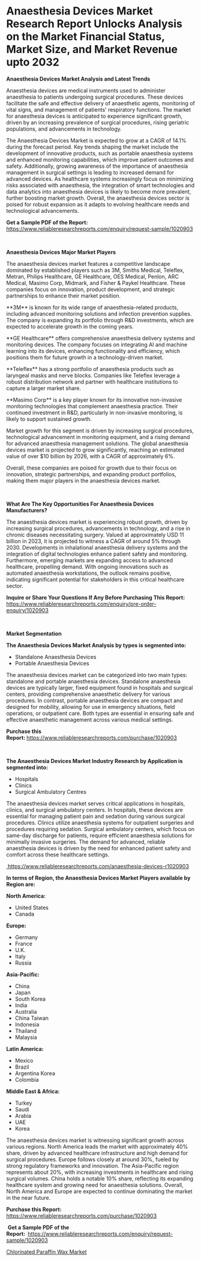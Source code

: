<p><h1>Anaesthesia Devices Market Research Report Unlocks Analysis on the Market Financial Status, Market Size, and Market Revenue upto 2032</h1></p><p><strong>Anaesthesia Devices Market Analysis and Latest Trends</strong></p>
<p><p>Anaesthesia devices are medical instruments used to administer anaesthesia to patients undergoing surgical procedures. These devices facilitate the safe and effective delivery of anaesthetic agents, monitoring of vital signs, and management of patients' respiratory functions. The market for anaesthesia devices is anticipated to experience significant growth, driven by an increasing prevalence of surgical procedures, rising geriatric populations, and advancements in technology.</p><p>The Anaesthesia Devices Market is expected to grow at a CAGR of 14.1% during the forecast period. Key trends shaping the market include the development of innovative products, such as portable anaesthesia systems and enhanced monitoring capabilities, which improve patient outcomes and safety. Additionally, growing awareness of the importance of anaesthesia management in surgical settings is leading to increased demand for advanced devices. As healthcare systems increasingly focus on minimizing risks associated with anaesthesia, the integration of smart technologies and data analytics into anaesthesia devices is likely to become more prevalent, further boosting market growth. Overall, the anaesthesia devices sector is poised for robust expansion as it adapts to evolving healthcare needs and technological advancements.</p></p>
<p><strong>Get a Sample PDF of the Report:&nbsp;</strong> <a href="https://www.reliableresearchreports.com/enquiry/request-sample/1020903?utm_campaign=3319&utm_medium=2&utm_source=Github&utm_content=ia&utm_term=21032025&utm_id=anaesthesia-devices">https://www.reliableresearchreports.com/enquiry/request-sample/1020903</a></p>
<p>&nbsp;</p>
<p><strong>Anaesthesia Devices Major Market Players</strong></p>
<p><p>The anaesthesia devices market features a competitive landscape dominated by established players such as 3M, Smiths Medical, Teleflex, Metran, Philips Healthcare, GE Healthcare, OES Medical, Penlon, ARC Medical, Masimo Corp, Midmark, and Fisher & Paykel Healthcare. These companies focus on innovation, product development, and strategic partnerships to enhance their market position.</p><p>**3M** is known for its wide range of anaesthesia-related products, including advanced monitoring solutions and infection prevention supplies. The company is expanding its portfolio through R&D investments, which are expected to accelerate growth in the coming years.</p><p>**GE Healthcare** offers comprehensive anaesthesia delivery systems and monitoring devices. The company focuses on integrating AI and machine learning into its devices, enhancing functionality and efficiency, which positions them for future growth in a technology-driven market.</p><p>**Teleflex** has a strong portfolio of anaesthesia products such as laryngeal masks and nerve blocks. Companies like Teleflex leverage a robust distribution network and partner with healthcare institutions to capture a larger market share.</p><p>**Masimo Corp** is a key player known for its innovative non-invasive monitoring technologies that complement anaesthesia practice. Their continued investment in R&D, particularly in non-invasive monitoring, is likely to support sustained growth.</p><p>Market growth for this segment is driven by increasing surgical procedures, technological advancement in monitoring equipment, and a rising demand for advanced anaesthesia management solutions. The global anaesthesia devices market is projected to grow significantly, reaching an estimated value of over $10 billion by 2026, with a CAGR of approximately 6%.</p><p>Overall, these companies are poised for growth due to their focus on innovation, strategic partnerships, and expanding product portfolios, making them major players in the anaesthesia devices market.</p></p>
<p>&nbsp;</p>
<p><strong>What Are The Key Opportunities For Anaesthesia Devices Manufacturers?</strong></p>
<p><p>The anaesthesia devices market is experiencing robust growth, driven by increasing surgical procedures, advancements in technology, and a rise in chronic diseases necessitating surgery. Valued at approximately USD 11 billion in 2023, it is projected to witness a CAGR of around 5% through 2030. Developments in inhalational anaesthesia delivery systems and the integration of digital technologies enhance patient safety and monitoring. Furthermore, emerging markets are expanding access to advanced healthcare, propelling demand. With ongoing innovations such as automated anaesthesia workstations, the outlook remains positive, indicating significant potential for stakeholders in this critical healthcare sector.</p></p>
<p><strong>Inquire or Share Your Questions If Any Before Purchasing This Report:</strong> <a href="https://www.reliableresearchreports.com/enquiry/pre-order-enquiry/1020903?utm_campaign=3319&utm_medium=2&utm_source=Github&utm_content=ia&utm_term=21032025&utm_id=anaesthesia-devices">https://www.reliableresearchreports.com/enquiry/pre-order-enquiry/1020903</a></p>
<p>&nbsp;</p>
<p><strong>Market Segmentation</strong></p>
<p><strong>The Anaesthesia Devices Market Analysis by types is segmented into:</strong></p>
<p><ul><li>Standalone Anaesthesia Devices</li><li>Portable Anaesthesia Devices</li></ul></p>
<p><p>The anaesthesia devices market can be categorized into two main types: standalone and portable anaesthesia devices. Standalone anaesthesia devices are typically larger, fixed equipment found in hospitals and surgical centers, providing comprehensive anaesthetic delivery for various procedures. In contrast, portable anaesthesia devices are compact and designed for mobility, allowing for use in emergency situations, field operations, or outpatient care. Both types are essential in ensuring safe and effective anaesthetic management across various medical settings.</p></p>
<p><strong>Purchase this Report:&nbsp;</strong><a href="https://www.reliableresearchreports.com/purchase/1020903?utm_campaign=3319&utm_medium=2&utm_source=Github&utm_content=ia&utm_term=21032025&utm_id=anaesthesia-devices">https://www.reliableresearchreports.com/purchase/1020903</a></p>
<p>&nbsp;</p>
<p><strong>The Anaesthesia Devices Market Industry Research by Application is segmented into:</strong></p>
<p><ul><li>Hospitals</li><li>Clinics</li><li>Surgical Ambulatory Centres</li></ul></p>
<p><p>The anaesthesia devices market serves critical applications in hospitals, clinics, and surgical ambulatory centers. In hospitals, these devices are essential for managing patient pain and sedation during various surgical procedures. Clinics utilize anaesthesia systems for outpatient surgeries and procedures requiring sedation. Surgical ambulatory centers, which focus on same-day discharge for patients, require efficient anaesthesia solutions for minimally invasive surgeries. The demand for advanced, reliable anaesthesia devices is driven by the need for enhanced patient safety and comfort across these healthcare settings.</p></p>
<p><a href="https://www.reliableresearchreports.com/anaesthesia-devices-r1020903?utm_campaign=3319&utm_medium=2&utm_source=Github&utm_content=ia&utm_term=21032025&utm_id=anaesthesia-devices">&nbsp;https://www.reliableresearchreports.com/anaesthesia-devices-r1020903</a></p>
<p><strong>In terms of Region, the Anaesthesia Devices Market Players available by Region are:</strong></p>
<p>
    <p> <strong> North America: </strong>
        <ul>
            <li>United States</li>
            <li>Canada</li>
        </ul>
        </p> 
    <p> <strong> Europe: </strong>
        <ul>
            <li>Germany</li>
            <li>France</li>
            <li>U.K.</li>
            <li>Italy</li>
            <li>Russia</li>
        </ul>
        </p> 
    <p> <strong> Asia-Pacific: </strong>
        <ul>
            <li>China</li>
            <li>Japan</li>
            <li>South Korea</li>
            <li>India</li>
            <li>Australia</li>
            <li>China Taiwan</li>
            <li>Indonesia</li>
            <li>Thailand</li>
            <li>Malaysia</li>
        </ul>
        </p> 
    <p> <strong> Latin America: </strong>
        <ul>
            <li>Mexico</li>
            <li>Brazil</li>
            <li>Argentina Korea</li>
            <li>Colombia</li>
        </ul>
        </p> 
    <p> <strong> Middle East & Africa: </strong>
        <ul>
            <li>Turkey</li>
            <li>Saudi</li>
            <li>Arabia</li>
            <li>UAE</li>
            <li>Korea</li>
        </ul>
    </p>
    </p>
<p><p>The anaesthesia devices market is witnessing significant growth across various regions. North America leads the market with approximately 40% share, driven by advanced healthcare infrastructure and high demand for surgical procedures. Europe follows closely at around 30%, fueled by strong regulatory frameworks and innovation. The Asia-Pacific region represents about 20%, with increasing investments in healthcare and rising surgical volumes. China holds a notable 10% share, reflecting its expanding healthcare system and growing need for anaesthesia solutions. Overall, North America and Europe are expected to continue dominating the market in the near future.</p></p>
<p><strong>Purchase this Report: </strong><a href="https://www.reliableresearchreports.com/purchase/1020903?utm_campaign=3319&utm_medium=2&utm_source=Github&utm_content=ia&utm_term=21032025&utm_id=anaesthesia-devices">https://www.reliableresearchreports.com/purchase/1020903</a></p>
<p>&nbsp;<strong>Get a Sample PDF of the Report:&nbsp;&nbsp;</strong><a href="https://www.reliableresearchreports.com/enquiry/request-sample/1020903?utm_campaign=3319&utm_medium=2&utm_source=Github&utm_content=ia&utm_term=21032025&utm_id=anaesthesia-devices">https://www.reliableresearchreports.com/enquiry/request-sample/1020903</a></p>
<p><strong></strong></p>
<p><p><a href="https://github.com/leijavaagexo/Market-Research-Report-List-1/blob/main/chlorinated-paraffin-wax-market.md?utm_campaign=3319&utm_medium=2&utm_source=Github&utm_content=ia&utm_term=21032025&utm_id=anaesthesia-devices">Chlorinated Paraffin Wax Market</a></p></p>